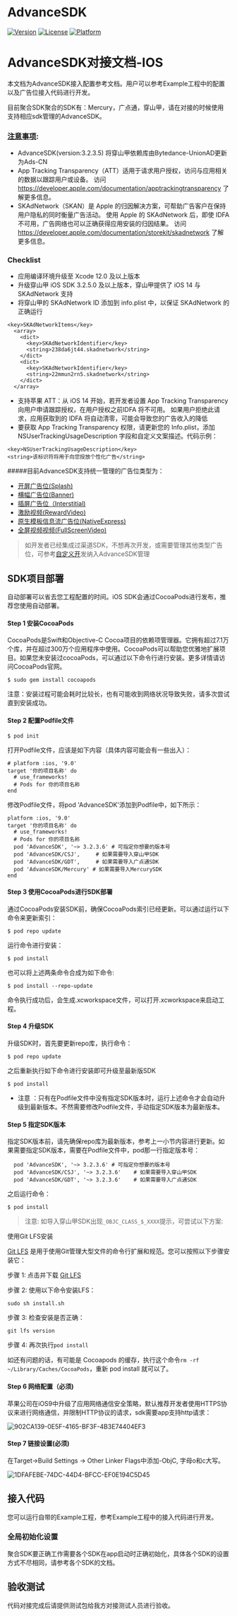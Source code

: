 # AdvanceSDK

[![Version](https://img.shields.io/cocoapods/v/AdvanceSDK.svg?style=flat)](https://cocoapods.org/pods/AdvanceSDK)
[![License](https://img.shields.io/cocoapods/l/AdvanceSDK.svg?style=flat)](https://cocoapods.org/pods/AdvanceSDK)
[![Platform](https://img.shields.io/cocoapods/p/AdvanceSDK.svg?style=flat)](https://cocoapods.org/pods/AdvanceSDK)

# AdvanceSDK对接文档-IOS


本文档为AdvanceSDK接入配置参考文档。用户可以参考Example工程中的配置以及广告位接入代码进行开发。

目前聚合SDK聚合的SDK有：Mercury，广点通，穿山甲，请在对接的时候使用支持相应sdk管理的AdvanceSDK。

### [注意事项](https://www.pangle.cn/union/media/union/download/detail?id=16&docId=5f327098d44dc5000e1d45d5&osType=ios):

- AdvanceSDK(version:3.2.3.5) 将穿山甲依赖库由Bytedance-UnionAD更新为Ads-CN
- App Tracking Transparency（ATT）适用于请求用户授权，访问与应用相关的数据以跟踪用户或设备。 访问 https://developer.apple.com/documentation/apptrackingtransparency 了解更多信息。
- SKAdNetwork（SKAN）是 Apple 的归因解决方案，可帮助广告客户在保持用户隐私的同时衡量广告活动。 使用 Apple 的 SKAdNetwork 后，即使 IDFA 不可用，广告网络也可以正确获得应用安装的归因结果。 访问 https://developer.apple.com/documentation/storekit/skadnetwork 了解更多信息。

### Checklist
- 应用编译环境升级至 Xcode 12.0 及以上版本
- 升级穿山甲 iOS SDK 3.2.5.0 及以上版本，穿山甲提供了 iOS 14 与 SKAdNetwork 支持
- 将穿山甲的 SKAdNetwork ID 添加到 info.plist 中，以保证 SKAdNetwork 的正确运行

```
<key>SKAdNetworkItems</key>
  <array>
    <dict>
      <key>SKAdNetworkIdentifier</key>
      <string>238da6jt44.skadnetwork</string>
    </dict>
    <dict>
      <key>SKAdNetworkIdentifier</key>
      <string>22mmun2rn5.skadnetwork</string>
    </dict>
  </array>
```

- 支持苹果 ATT：从 iOS 14 开始，若开发者设置 App Tracking Transparency 向用户申请跟踪授权，在用户授权之前IDFA 将不可用。 如果用户拒绝此请求，应用获取到的 IDFA 将自动清零，可能会导致您的广告收入的降低
- 要获取 App Tracking Transparency 权限，请更新您的 Info.plist，添加 NSUserTrackingUsageDescription 字段和自定义文案描述。代码示例：

```
<key>NSUserTrackingUsageDescription</key>
<string>该标识符将用于向您投放个性化广告</string>
```

#####目前AdvanceSDK支持统一管理的广告位类型为：

- [开屏广告位(Splash)](./_docs/ads/splash_ad.md)
- [横幅广告位(Banner)](./_docs/ads/banner_ad.md)
- [插屏广告位（Interstitial)](./_docs/ads/Interstitial_ad.md)
- [激励视频(RewardVideo)](./_docs/ads/reward_video_ad.md)
- [原生模板信息流广告位(NativeExpress)](./_docs/ads/native_express_ad.md)
- [全屏视频视频(FullScreenVideo)](./_docs/ads/full_screen_ad.md)

> 如开发者已经集成过渠道SDK，不想再次开发，或需要管理其他类型广告位，可参考[自定义开](./_docs/ads/custom_ad.md)发纳入AdvanceSDK管理

## SDK项目部署

自动部署可以省去您工程配置的时间。iOS SDK会通过CocoaPods进行发布，推荐您使用自动部署。

#### Step 1 安装CocoaPods

CocoaPods是Swift和Objective-C Cocoa项目的依赖项管理器。它拥有超过7.1万个库，并在超过300万个应用程序中使用。CocoaPods可以帮助您优雅地扩展项目。如果您未安装过cocoaPods，可以通过以下命令行进行安装。更多详情请访问CocoaPods官网。

```
$ sudo gem install cocoapods
```
注意：安装过程可能会耗时比较长，也有可能收到网络状况导致失败，请多次尝试直到安装成功。

#### Step 2 配置Podfile文件

```
$ pod init
```

打开Podfile文件，应该是如下内容（具体内容可能会有一些出入）：

```
# platform :ios, '9.0'
target '你的项目名称' do
  # use_frameworks!
  # Pods for 你的项目名称
end
```

修改Podfile文件，将pod 'AdvanceSDK'添加到Podfile中，如下所示：

```
platform :ios, '9.0'
target '你的项目名称' do
  # use_frameworks!
  # Pods for 你的项目名称
  pod 'AdvanceSDK', '~> 3.2.3.6' # 可指定你想要的版本号
  pod 'AdvanceSDK/CSJ', 	# 如果需要导入穿山甲SDK
  pod 'AdvanceSDK/GDT', 	# 如果需要导入广点通SDK
  pod 'AdvanceSDK/Mercury' # 如果需要导入MercurySDK
end
```

#### Step 3 使用CocoaPods进行SDK部署
通过CocoaPods安装SDK前，确保CocoaPods索引已经更新。可以通过运行以下命令来更新索引：

```
$ pod repo update
```
运行命令进行安装：
```
$ pod install
```
也可以将上述两条命令合成为如下命令:
```
$ pod install --repo-update
```

命令执行成功后，会生成.xcworkspace文件，可以打开.xcworkspace来启动工程。

#### Step 4 升级SDK

升级SDK时，首先要更新repo库，执行命令：
```
$ pod repo update
```
之后重新执行如下命令进行安装即可升级至最新版SDK

```
$ pod install
```
* 注意 ：只有在Podfile文件中没有指定SDK版本时，运行上述命令才会自动升级到最新版本。不然需要修改Podfile文件，手动指定SDK版本为最新版本。



#### Step 5 指定SDK版本

指定SDK版本前，请先确保repo库为最新版本，参考上一小节内容进行更新。如果需要指定SDK版本，需要在Podfile文件中，pod那一行指定版本号：

```
  pod 'AdvanceSDK', '~> 3.2.3.6' # 可指定你想要的版本号
  pod 'AdvanceSDK/CSJ', '~> 3.2.3.6'	# 如果需要导入穿山甲SDK
  pod 'AdvanceSDK/GDT', '~> 3.2.3.6'	# 如果需要导入广点通SDK

```
之后运行命令：

```
$ pod install

```

> 注意: 如导入穿山甲SDK出现`_OBJC_CLASS_$_XXXX`提示，可尝试以下方案:

使用Git LFS安装

[Git LFS](https://git-lfs.github.com/) 是用于使用Git管理大型文件的命令行扩展和规范。您可以按照以下步骤安装它：

步骤 1: 点击并下载 [Git LFS](https://git-lfs.github.com/) 

步骤 2: 使用以下命令安装LFS：

```
sudo sh install.sh
```
步骤 3: 检查安装是否正确：

```
git lfs version
```
步骤 4: 再次执行`pod install `

如还有问题的话，有可能是 Cocoapods 的缓存，执行这个命令`rm -rf ~/Library/Caches/CocoaPods`，重新 pod install 就可以了。

#### Step 6 网络配置（必须)

苹果公司在iOS9中升级了应用网络通信安全策略，默认推荐开发者使用HTTPS协议来进行网络通信，并限制HTTP协议的请求，sdk需要app支持http请求：

![902CA139-0E5F-4165-BF3F-4B3E74404EF3](./_docs/imgs/902CA139-0E5F-4165-BF3F-4B3E74404EF3.png)

#### Step 7 链接设置(必须)

在Target->Build Settings -> Other Linker Flags中添加-ObjC, 字母o和c大写。

![1DFAFEBE-74DC-44D4-BFCC-EF0E194C5D45](./_docs/imgs/1DFAFEBE-74DC-44D4-BFCC-EF0E194C5D45.png)

## 接入代码

您可以运行自带的Example工程，参考Example工程中的接入代码进行开发。

### 全局初始化设置

聚合SDK要正确工作需要各个SDK在app启动时正确初始化，具体各个SDK的设置方式不尽相同，请参考各个SDK的文档。


## 验收测试

代码对接完成后请提供测试包给我方对接测试人员进行验收。
